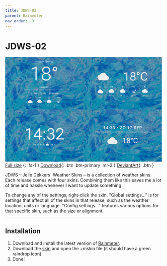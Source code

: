 ```yaml
---
title: JDWS-02
parent: Rainmeter
nav_order: -3
---
```


# JDWS-02

![](header_1500px.jpg)
[Full size](header.jpg)
{: .fs-1 }
[Download](https://github.com/adriaanjelle/JDWS-02/releases/latest){: .btn .btn-primary .mr-2 }
[DeviantArt](https://www.deviantart.com/adriaanjelle/art/JDWS-02-Updated-2024-06-17-983723952){: .btn }

JDWS – Jelle Dekkers' Weather Skins – is a collection of weather skins. Each release comes with four skins. Combining them like this saves me a lot of time and hassle whenever I want to update something.

To change any of the settings, right-click the skin. "Global settings..." is for settings that affect all of the skins in that release, such as the weather location, units or language. "Config settings..." features various options for that specific skin, such as the size or alignment.

----

## Installation

1. Download and install the latest version of [Rainmeter](https://www.rainmeter.net/).  
2. Download the [skin](https://github.com/adriaanjelle/JDWS-02/releases/latest) and open the .rmskin file (it should have a green raindrop icon).  
3. Done!
